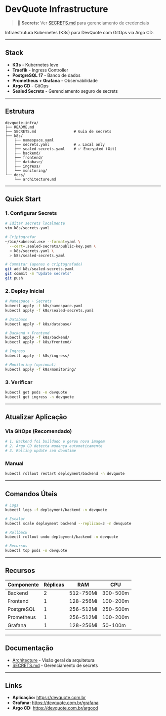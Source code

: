 # DevQuote Infrastructure

> 🔐 **Secrets:** Ver [SECRETS.md](./SECRETS.md) para gerenciamento de credenciais

Infraestrutura Kubernetes (K3s) para DevQuote com GitOps via Argo CD.

---

## Stack

- **K3s** - Kubernetes leve
- **Traefik** - Ingress Controller
- **PostgreSQL 17** - Banco de dados
- **Prometheus + Grafana** - Observabilidade
- **Argo CD** - GitOps
- **Sealed Secrets** - Gerenciamento seguro de secrets

---

## Estrutura

```
devquote-infra/
├── README.md
├── SECRETS.md                 # Guia de secrets
├── k8s/
│   ├── namespace.yaml
│   ├── secrets.yaml           # ⚠️ Local only
│   ├── sealed-secrets.yaml    # ✅ Encrypted (Git)
│   ├── backend/
│   ├── frontend/
│   ├── database/
│   ├── ingress/
│   └── monitoring/
└── docs/
    └── architecture.md
```

---

## Quick Start

### 1. Configurar Secrets

```bash
# Editar secrets localmente
vim k8s/secrets.yaml

# Criptografar
~/bin/kubeseal.exe --format=yaml \
  --cert=.sealed-secrets/public-key.pem \
  < k8s/secrets.yaml \
  > k8s/sealed-secrets.yaml

# Commitar (apenas o criptografado)
git add k8s/sealed-secrets.yaml
git commit -m "Update secrets"
git push
```

### 2. Deploy Inicial

```bash
# Namespace + Secrets
kubectl apply -f k8s/namespace.yaml
kubectl apply -f k8s/sealed-secrets.yaml

# Database
kubectl apply -f k8s/database/

# Backend + Frontend
kubectl apply -f k8s/backend/
kubectl apply -f k8s/frontend/

# Ingress
kubectl apply -f k8s/ingress/

# Monitoring (opcional)
kubectl apply -f k8s/monitoring/
```

### 3. Verificar

```bash
kubectl get pods -n devquote
kubectl get ingress -n devquote
```

---

## Atualizar Aplicação

### Via GitOps (Recomendado)

```bash
# 1. Backend foi buildado e gerou nova imagem
# 2. Argo CD detecta mudança automaticamente
# 3. Rolling update sem downtime
```

### Manual

```bash
kubectl rollout restart deployment/backend -n devquote
```

---

## Comandos Úteis

```bash
# Logs
kubectl logs -f deployment/backend -n devquote

# Escalar
kubectl scale deployment backend --replicas=3 -n devquote

# Rollback
kubectl rollout undo deployment/backend -n devquote

# Recursos
kubectl top pods -n devquote
```

---

## Recursos

| Componente | Réplicas | RAM | CPU |
|------------|----------|-----|-----|
| Backend | 2 | 512-750Mi | 300-500m |
| Frontend | 1 | 128-256Mi | 100-200m |
| PostgreSQL | 1 | 256-512Mi | 250-500m |
| Prometheus | 1 | 256-512Mi | 100-200m |
| Grafana | 1 | 128-256Mi | 50-100m |

---

## Documentação

- [Architecture](./docs/architecture.md) - Visão geral da arquitetura
- [SECRETS.md](./SECRETS.md) - Gerenciamento de secrets

---

## Links

- **Aplicação:** https://devquote.com.br
- **Grafana:** https://devquote.com.br/grafana
- **Argo CD:** https://devquote.com.br/argocd

